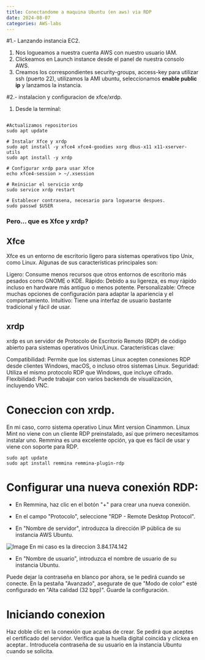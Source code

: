 ```yaml
---
title: Conectandome a maquina Ubuntu (en aws) via RDP
date: 2024-08-07
categories: AWS-labs
---
```


#1.- Lanzando instancia EC2.
1) Nos logueamos a nuestra cuenta AWS con nuestro usuario IAM.
2) Clickeamos en Launch instance desde el panel de nuestra consolo AWS.
3) Creamos los correspondientes security-groups, access-key para utilizar ssh (puerto 22), utilizamos la AMI ubuntu, seleccionamos **enable public ip** y lanzamos la instancia.

#2.- instalacion y configuracion de xfce/xrdp.

1) Desde la terminal:
```

#Actualizamos repositorios
sudo apt update

# Instalar Xfce y xrdp
sudo apt install -y xfce4 xfce4-goodies xorg dbus-x11 x11-xserver-utils
sudo apt install -y xrdp

# Configurar xrdp para usar Xfce
echo xfce4-session > ~/.xsession

# Reiniciar el servicio xrdp
sudo service xrdp restart

# Establecer contrasena, necesario para loguearse despues.
sudo passwd $USER

```

### Pero... que es Xfce y xrdp?

## Xfce

Xfce es un entorno de escritorio ligero para sistemas operativos tipo Unix, como Linux. Algunas de sus características principales son:

Ligero: Consume menos recursos que otros entornos de escritorio más pesados como GNOME o KDE.
Rápido: Debido a su ligereza, es muy rápido incluso en hardware más antiguo o menos potente.
Personalizable: Ofrece muchas opciones de configuración para adaptar la apariencia y el comportamiento.
Intuitivo: Tiene una interfaz de usuario bastante tradicional y fácil de usar.

## xrdp

xrdp es un servidor de Protocolo de Escritorio Remoto (RDP) de código abierto para sistemas operativos Unix/Linux. Características clave:

Compatibilidad: Permite que los sistemas Linux acepten conexiones RDP desde clientes Windows, macOS, o incluso otros sistemas Linux.
Seguridad: Utiliza el mismo protocolo RDP que Windows, que incluye cifrado.
Flexibilidad: Puede trabajar con varios backends de visualización, incluyendo VNC.


# Coneccion con xrdp.

En mi caso, corro sistema operativo Linux Mint version Cinammon. Linux Mint no viene con un cliente RDP preinstalado, así que primero necesitamos instalar uno. Remmina es una excelente opción, ya que es fácil de usar y viene con soporte para RDP.

```
sudo apt update
sudo apt install remmina remmina-plugin-rdp
```

# Configurar una nueva conexión RDP:

- En Remmina, haz clic en el botón "+" para crear una nueva conexión.

- En el campo "Protocolo", seleccione "RDP - Remote Desktop Protocol".

- En "Nombre de servidor", introduzca la dirección IP pública de su instancia AWS Ubuntu.

![Image](/tech-journal/assets/img/public-ip.png)
En mi caso es la direccion 3.84.174.142


- En "Nombre de usuario", introduzca el nombre de usuario de su instancia Ubuntu.

Puede dejar la contraseña en blanco por ahora, se le pedirá cuando se conecte.
En la pestaña "Avanzado", asegurate de que "Modo de color" esté configurado en "Alta calidad (32 bpp)".
Guarde la configuración.

# Iniciando conexion

Haz doble clic en la conexión que acabas de crear.
Se pedirá que aceptes el certificado del servidor. Verifica que la huella digital coincida y clickea en aceptar..
Introducela contraseña de su usuario en la instancia Ubuntu cuando se solicita.

